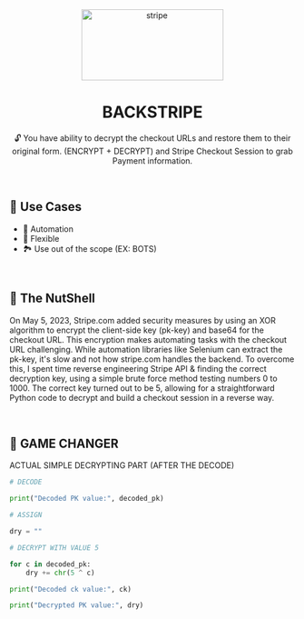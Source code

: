<div align="center">
   <a href="https://stripe.com">
  <img src="/assets/stripe.svg" width="250" height="125" alt="stripe">
</a>


# BACKSTRIPE

🔓 You have ability to decrypt the checkout URLs and restore them to their original form. (ENCRYPT + DECRYPT) and Stripe Checkout Session to grab Payment information.
</div>

<br>


## 🧾 Use Cases

- 🦾 Automation
- 🤖 Flexible
- 🏞️ Use out of the scope (EX: BOTS)

<br>

## 🧾 The NutShell

On May 5, 2023, Stripe.com added security measures by using an XOR algorithm to encrypt the client-side key (pk-key) and base64 for the checkout URL. This encryption makes automating tasks with the checkout URL challenging. While automation libraries like Selenium can extract the pk-key, it's slow and not how stripe.com handles the backend. To overcome this, I spent time reverse engineering Stripe API & finding the correct decryption key, using a simple brute force method testing numbers 0 to 1000. The correct key turned out to be 5, allowing for a straightforward Python code to decrypt and build a checkout session in a reverse way.

<br>

## 🔑 GAME CHANGER 

ACTUAL SIMPLE DECRYPTING PART (AFTER THE DECODE)

```Python
# DECODE

print("Decoded PK value:", decoded_pk)

# ASSIGN

dry = ""

# DECRYPT WITH VALUE 5

for c in decoded_pk:
    dry += chr(5 ^ c)

print("Decoded ck value:", ck)

print("Decrypted PK value:", dry)

```
